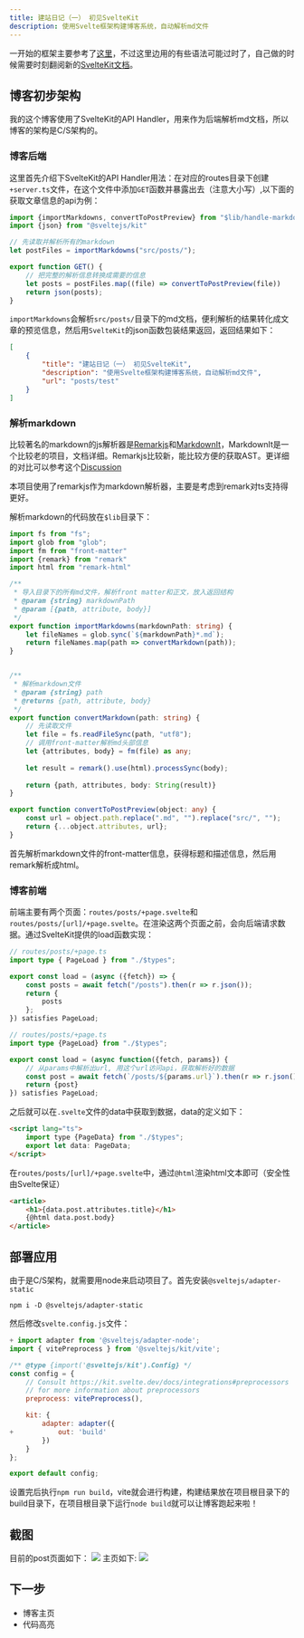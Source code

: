 ```yaml
---
title: 建站日记（一） 初见SvelteKit
description: 使用Svelte框架构建博客系统，自动解析md文件
---
```


一开始的框架主要参考了[这里](https://www.programonaut.com/how-to-create-a-blog-with-svelte-step-by-step/)，不过这里边用的有些语法可能过时了，自己做的时候需要时刻翻阅新的[SvelteKit文档](https://kit.svelte.dev/docs/introduction)。

## 博客初步架构
我的这个博客使用了SvelteKit的API Handler，用来作为后端解析md文档，所以博客的架构是C/S架构的。

### 博客后端
这里首先介绍下SvelteKit的API Handler用法：在对应的routes目录下创建`+server.ts`文件，在这个文件中添加`GET`函数并暴露出去（注意大小写）,以下面的获取文章信息的api为例：
```typescript
import {importMarkdowns, convertToPostPreview} from "$lib/handle-markdown"
import {json} from "@sveltejs/kit"

// 先读取并解析所有的markdown
let postFiles = importMarkdowns("src/posts/");

export function GET() {
    // 把完整的解析信息转换成需要的信息
    let posts = postFiles.map((file) => convertToPostPreview(file))
    return json(posts);
}
```
`importMarkdowns`会解析`src/posts/`目录下的md文档，便利解析的结果转化成文章的预览信息，然后用`SvelteKit`的json函数包装结果返回，返回结果如下：
```json
[
    {
        "title": "建站日记（一） 初见SvelteKit",
        "description": "使用Svelte框架构建博客系统，自动解析md文件",
        "url": "posts/test"
    }
]
```

### 解析markdown
比较著名的markdown的js解析器是[Remarkjs](https://www.npmjs.com/package/remark)和[MarkdownIt](https://www.npmjs.com/package/markdown-it)，MarkdownIt是一个比较老的项目，文档详细。Remarkjs比较新，能比较方便的获取AST。更详细的对比可以参考这个[Discussion](https://github.com/benrbray/noteworthy/discussions/16)

本项目使用了remarkjs作为markdown解析器，主要是考虑到remark对ts支持得更好。

解析markdown的代码放在`$lib`目录下：
```typescript
import fs from "fs";
import glob from "glob";
import fm from "front-matter"
import {remark} from "remark"
import html from "remark-html"

/**
 * 导入目录下的所有md文件，解析front matter和正文，放入返回结构
 * @param {string} markdownPath
 * @param [{path, attribute, body}]
 */
export function importMarkdowns(markdownPath: string) {
    let fileNames = glob.sync(`${markdownPath}*.md`);
    return fileNames.map(path => convertMarkdown(path));
}


/**
 * 解析markdown文件
 * @param {string} path 
 * @returns {path, attribute, body}
 */
export function convertMarkdown(path: string) {
    // 先读取文件
    let file = fs.readFileSync(path, "utf8");
    // 调用front-matter解析md头部信息
    let {attributes, body} = fm(file) as any;
    
    let result = remark().use(html).processSync(body);
    
    return {path, attributes, body: String(result)}
}

export function convertToPostPreview(object: any) {
    const url = object.path.replace(".md", "").replace("src/", "");
    return {...object.attributes, url};
}
```
首先解析markdown文件的front-matter信息，获得标题和描述信息，然后用remark解析成html。

### 博客前端
前端主要有两个页面：`routes/posts/+page.svelte`和`routes/posts/[url]/+page.svelte`。在渲染这两个页面之前，会向后端请求数据。通过SvelteKit提供的load函数实现：
```typescript
// routes/posts/+page.ts
import type { PageLoad } from "./$types";

export const load = (async ({fetch}) => {
    const posts = await fetch("/posts").then(r => r.json());
    return {
        posts
    };
}) satisfies PageLoad;
```

```typescript
// routes/posts/+page.ts
import type {PageLoad} from "./$types";

export const load = (async function({fetch, params}) {
    // 从params中解析出url, 用这个url访问api，获取解析好的数据
    const post = await fetch(`/posts/${params.url}`).then(r => r.json());
    return {post}
}) satisfies PageLoad;
```
之后就可以在`.svelte`文件的data中获取到数据，data的定义如下：
```html
<script lang="ts">
    import type {PageData} from "./$types";
    export let data: PageData;
</script>
```
在`routes/posts/[url]/+page.svelte`中，通过`@html`渲染html文本即可（安全性由Svelte保证）
```html
<article>
    <h1>{data.post.attributes.title}</h1>
    {@html data.post.body}
</article>
```


## 部署应用
由于是C/S架构，就需要用node来启动项目了。首先安装`@sveltejs/adapter-static`
```shell
npm i -D @sveltejs/adapter-static
```
然后修改`svelte.config.js`文件：
```javascript
+ import adapter from '@sveltejs/adapter-node';
import { vitePreprocess } from '@sveltejs/kit/vite';

/** @type {import('@sveltejs/kit').Config} */
const config = {
	// Consult https://kit.svelte.dev/docs/integrations#preprocessors
	// for more information about preprocessors
	preprocess: vitePreprocess(),

	kit: {
		adapter: adapter({
+			out: 'build'
		})
	}
};

export default config;
```
设置完后执行`npm run build`，vite就会进行构建，构建结果放在项目根目录下的build目录下，在项目根目录下运行`node build`就可以让博客跑起来啦！


## 截图
目前的post页面如下：
![](https://picture-bed-1301848969.cos.ap-shanghai.myqcloud.com/20230112203114.png)
主页如下:
![](https://picture-bed-1301848969.cos.ap-shanghai.myqcloud.com/20230112203219.png)


## 下一步
- 博客主页
- 代码高亮